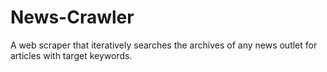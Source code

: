# News-Crawler
A web scraper that iteratively searches the archives of any news outlet for articles with target keywords.
